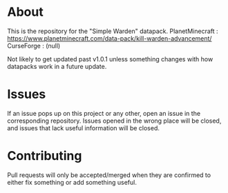 # About
This is the repository for the "Simple Warden" datapack.
PlanetMinecraft :
https://www.planetminecraft.com/data-pack/kill-warden-advancement/
CurseForge :
(null)

Not likely to get updated past v1.0.1 unless something changes with how datapacks work in a future update.

# Issues
If an issue pops up on this project or any other, open an issue in the corresponding repository.
Issues opened in the wrong place will be closed, and issues that lack useful information will be closed.
 
# Contributing
Pull requests will only be accepted/merged when they are confirmed to either fix something or add something useful.
